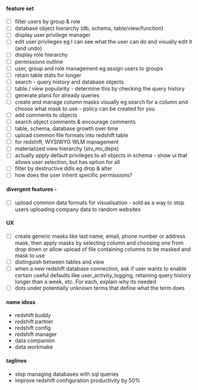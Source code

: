 #### feature set
- [ ] filter users by group & role
- [ ] database object hierarchy (db, schema, table/view/function)
- [ ] display user privilege manager
- [ ] edit user privileges eg I can see what the user can do and visually edit it (and undo)
- [ ] display role hierarchy
- [ ] permissions outline
- [ ] user, group and role management eg assign users to groups
- [ ] retain table stats for longer
- [ ] search - query history and database objects
- [ ] table / view popularity - determine this by checking the query history 
- [ ] generate plans for already queries
- [ ] create and manage column masks visually eg search for a column and choose what mask to use - policy can be created for you
- [ ] add comments to objects
- [ ] search object comments & encourage comments
- [ ] table, schema, database growth over time
- [ ] upload common file formats into redshift table
- [ ] for redshift, WYSIWYG WLM management
- [ ] materialized view hierarchy (stv_mv_deps)
- [ ] actually apply default privileges to all objects in schema - show ui that allows user selection, but has option for all  
- [ ] filter by destructive ddls eg drop & alter
- [ ] how does the user inherit specific permissions?

#### divergent features - 
- [ ] upload common data formats for visualisation - sold as a way to stop users uploading company data to random websites 

#### UX
- [ ]  create generic masks like last name, email, phone number or address mask, then apply masks by selecting column and choosing one 
    from drop down or allow upload of file containing columns to be masked and mask to use
- [ ] distinguish between tables and view
- [ ] when a new redshift database connection, ask if user wants to enable certain useful defaults like user_activity_logging,
      retaining query history longer than a week, etc. For each, explain why its needed
- [ ] dots under potentially unknown terms that define what the term does

#### name ideas
* redshift buddy
* redshift partner
* redshift config
* redshift manager
* data companion
* data workmake

#### taglines
* stop managing databases with sql queries
* improve redshift configuration productivity by 50%


